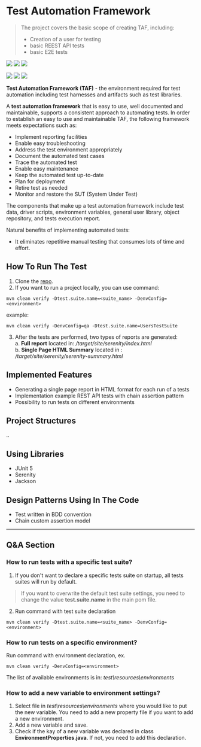 # Test Automation Framework
> The project covers the basic scope of creating TAF, including:
> - Creation of a user for testing 
> - basic REEST API tests
> - basic E2E tests

![](https://img.shields.io/badge/Code-Java%2017-informational?style=flat&color=blueviolet)
![](https://img.shields.io/badge/Build-Maven-informational?style=flat&color=blueviolet)
![](https://img.shields.io/badge/Test_Framework-JUnit5-informational?style=flat&color=blueviolet)

[//]: # (![]&#40;https://img.shields.io/badge/Library_to_UI_tests-Selenium-informational?style=flat&color=blueviolet&#41;)
![](https://img.shields.io/badge/Framework_to_implemented_BDD-Cucumber-informational?style=flat&color=blueviolet)
![](https://img.shields.io/badge/Library_to_API_tests-Rest_Assured-informational?style=flat&color=blueviolet)
![](https://img.shields.io/badge/Reports-Serenity-informational?style=flat&color=blueviolet)

**Test Automation Framework (TAF)** - the environment required for test automation including test harnesses and artifacts
such as test libraries. 

A **test automation framework** that is easy to use, well documented and maintainable, supports a consistent approach to
automating tests. In order to establish an easy to use and maintainable TAF, the following framework meets expectations such as: 
- Implement reporting facilities 
- Enable easy troubleshooting 
- Address the test environment appropriately 
- Document the automated test cases 
- Trace the automated test 
- Enable easy maintenance
- Keep the automated test up-to-date
- Plan for deployment
- Retire test as needed
- Monitor and restore the SUT (System Under Test)

The components that make up a test automation framework include test data, driver scripts, environment variables, 
general user library, object repository, and tests execution report. 

Natural benefits of implementing automated tests:
 - It eliminates repetitive manual testing that consumes lots of time and effort. 

## How To Run The Test
1. Clone the [repo](https://github.com/FrostBrain2020/java-test-framework).
2. If you want to run a project locally, you can use command:
```
mvn clean verify -Dtest.suite.name=<suite_name> -DenvConfig=<environment>
```
example:
```
mvn clean verify -DenvConfig=qa -Dtest.suite.name=UsersTestSuite
```
3. After the tests are performed, two types of reports are generated: \
   a. **Full report** located in: */target/site/serenity/index.html* \
   b. **Single Page HTML Summary** located in : */target/site/serenity/serenity-summary.html*

## Implemented Features 
- Generating a single page report in HTML format for each run of a tests
- Implementation example REST API tests with chain assertion pattern
- Possibility to run tests on different environments

## Project Structures 
..

## Using Libraries 
- JUnit 5
- Serenity
- Jackson

## Design Patterns Using In The Code
- Test written in BDD convention
- Chain custom assertion model


---
## Q&A Section 
### How to run tests with a specific test suite?
1. If you don't want to declare a specific tests suite on startup, all tests suites will run by default.
> If you want to overwrite the default test suite settings, you need to change the value **test.suite.name** in the main pom file.
2. Run command with test suite declaration
```
mvn clean verify -Dtest.suite.name=<suite_name> -DenvConfig=<environment>
```

### How to run tests on a specific environment?
Run command with environment declaration, ex.
```
mvn clean verify -DenvConfig=<environment>
```
The list of available environments is in: _test\resources\environments_

### How to add a new variable to environment settings?
1. Select file in _test\resources\environments_ where you would like to put the new variable. You need to add a new property file if you want to add a new environment.
2. Add a new variable and save.
3. Check if the kay of a new variable was declared in class **EnvironmentProperties.java**. If not, you need to add this declaration. 